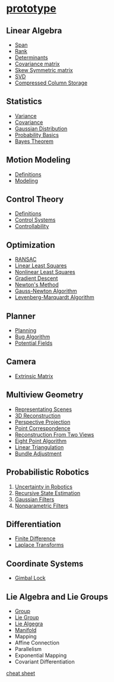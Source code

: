 # [prototype](https://chutsu.github.io/prototype)


## Linear Algebra

- [Span](#docs/maths/linear_algebra/span)
- [Rank](#docs/maths/linear_algebra/rank)
- [Determinants](#docs/maths/linear_algebra/determinants)
- [Covariance matrix](#docs/maths/linear_algebra/covariance_matrix)
- [Skew Symmetric matrix](#docs/maths/linear_algebra/skew_symmetric_matrix)
- [SVD](#docs/maths/linear_algebra/svd)
- [Compressed Column Storage](#docs/maths/linear_algebra/compressed_column_storage)


## Statistics

- [Variance](#docs/maths/statistics/variance)
- [Covariance](#docs/maths/statistics/covariance)
- [Gaussian Distribution](#docs/maths/statistics/gaussian_distribution)
- [Probability Basics](#docs/maths/statistics/basic_concepts)
- [Bayes Theorem](#docs/maths/statistics/bayes_theorem)


## Motion Modeling

- [Definitions](#docs/motion_modeling/definitions)
- [Modeling](#docs/motion_modeling/modeling)


## Control Theory

- [Definitions](#docs/control_theory/definitions)
- [Control Systems](#docs/control_theory/control_systems)
- [Controllability](#docs/control_theory/controllability)


## Optimization

- [RANSAC](#docs/optimization/ransac)
- [Linear Least Squares](#docs/optimization/linear_least_squares)
- [Nonlinear Least Squares](#docs/optimization/nonlinear_least_squares)
- [Gradient Descent](#docs/optimization/gradient_descent)
- [Newton's Method](#docs/optimization/newtons_method)
- [Gauss-Newton Algorithm](#docs/optimization/gauss_newton_algorithm)
- [Levenberg-Marquardt Algorithm](#docs/optimization/levenberg_marquardt_algorithm)


## Planner

- [Planning](#docs/planning/planning)
- [Bug Algorithm](#docs/planning/reactive_methods/bug_algorithm)
- [Potential Fields](#docs/planning/reactive_methods/potential_fields)

## Camera

- [Extrinsic Matrix](#docs/camera/extrinsic_matrix)


## Multiview Geometry

- [Representating Scenes](#docs/multiview_geometry/representing_scenes)
- [3D Reconstruction](#docs/multiview_geometry/3d_reconstruction)
- [Perspective Projection](#docs/multiview_geometry/perspective_projection)
- [Point Correspondence](#docs/multiview_geometry/point_correspondence)
- [Reconstruction From Two Views](#docs/multiview_geometry/reconstruction_from_two_views)
- [Eight Point Algorithm](#docs/multiview_geometry/eight_point_algorithm)
- [Linear Triangulation](#docs/multiview_geometry/linear_triangulation)
- [Bundle Adjustment](#docs/multiview_geometry/bundle_adjustment)


## Probabilistic Robotics

1. [Uncertainty in Robotics](#docs/probabilistic_robotics/1_uncertainty_in_robotics)
2. [Recursive State Estimation](#docs/probabilistic_robotics/2_recursive_state_estimation)
3. [Gaussian Filters](#docs/probabilistic_robotics/3_gaussian_filters)
4. [Nonparametric Filters](#docs/probabilistic_robotics/4_nonparametric_filters)


## Differentiation

- [Finite Difference](#docs/maths/differentiation/finite_difference)
- [Laplace Transforms](#docs/maths/differentiation/laplace_transforms)


## Coordinate Systems

- [Gimbal Lock](#docs/coordinate_systems/gimbal_lock)


## Lie Algebra and Lie Groups

- [Group](#docs/lie/group)
- [Lie Group](#docs/lie/lie_group)
- [Lie Algegra](#docs/lie/lie_algebra)
- [Manifold](#docs/lie/manifold)
- Mapping
- Affine Connection
- Parallelism
- Exponential Mapping
- Covariant Differentiation


[cheat sheet](#docs/probabilistic_robotics/cheat_sheet)
